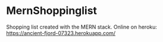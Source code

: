 # MernShoppinglist
Shopping list created with the MERN stack. 
Online on heroku: https://ancient-fjord-07323.herokuapp.com/

